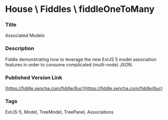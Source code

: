 House \ Fiddles \ fiddleOneToMany
======

### Title
Associated Models

### Description
Fiddle demonstrating how to leverage the new ExtJS 5 model association features in order to consume complicated (multi-node) JSON.

### Published Version Link
[https://fiddle.sencha.com/fiddle/6uc](https://fiddle.sencha.com/fiddle/6uc)

### Tags
ExtJS-5, Model, TreeModel, TreePanel, Associations
 
